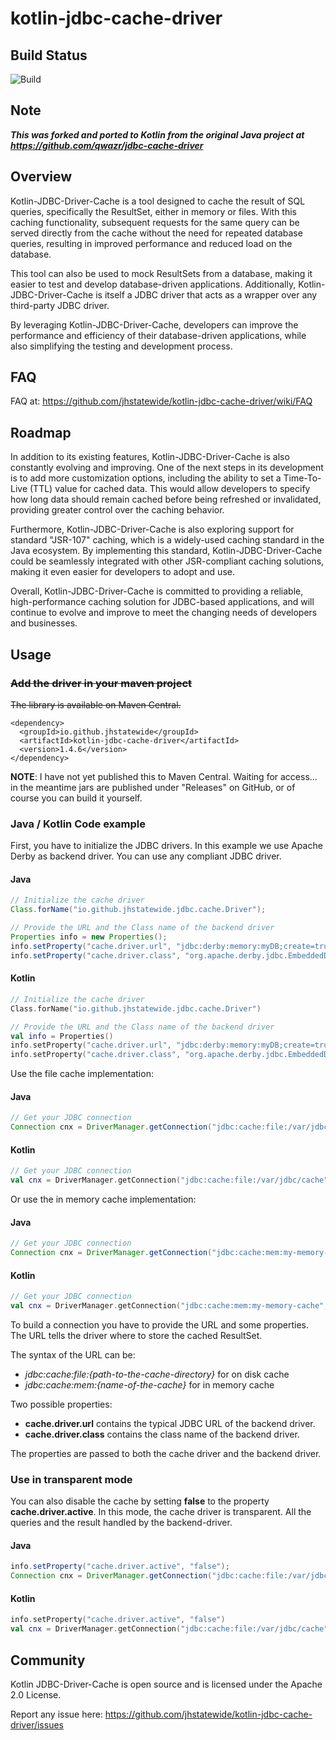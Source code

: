 # kotlin-jdbc-cache-driver

## Build Status
![Build](https://github.com/jhstatewide/kotlin-jdbc-cache-driver/actions/workflows/build.yml/badge.svg)

## Note

***This was forked and ported to Kotlin from the original Java project at
https://github.com/qwazr/jdbc-cache-driver***

## Overview

Kotlin-JDBC-Driver-Cache is a tool designed to cache the result of SQL queries, specifically the ResultSet, either in memory or files. With this caching functionality, subsequent requests for the same query can be served directly from the cache without the need for repeated database queries, resulting in improved performance and reduced load on the database.

This tool can also be used to mock ResultSets from a database, making it easier to test and develop database-driven applications. Additionally, Kotlin-JDBC-Driver-Cache is itself a JDBC driver that acts as a wrapper over any third-party JDBC driver.

By leveraging Kotlin-JDBC-Driver-Cache, developers can improve the performance and efficiency of their database-driven applications, while also simplifying the testing and development process.

## FAQ

FAQ at: https://github.com/jhstatewide/kotlin-jdbc-cache-driver/wiki/FAQ

## Roadmap
In addition to its existing features, Kotlin-JDBC-Driver-Cache is also constantly evolving and improving. One of the next steps in its development is to add more customization options, including the ability to set a Time-To-Live (TTL) value for cached data. This would allow developers to specify how long data should remain cached before being refreshed or invalidated, providing greater control over the caching behavior.

Furthermore, Kotlin-JDBC-Driver-Cache is also exploring support for standard "JSR-107" caching, which is a widely-used caching standard in the Java ecosystem. By implementing this standard, Kotlin-JDBC-Driver-Cache could be seamlessly integrated with other JSR-compliant caching solutions, making it even easier for developers to adopt and use.

Overall, Kotlin-JDBC-Driver-Cache is committed to providing a reliable, high-performance caching solution for JDBC-based applications, and will continue to evolve and improve to meet the changing needs of developers and businesses.

Usage
-----

### ~~Add the driver in your maven project~~

~~The library is available on Maven Central.~~


~~~strike
<dependency>
  <groupId>io.github.jhstatewide</groupId>
  <artifactId>kotlin-jdbc-cache-driver</artifactId>
  <version>1.4.6</version>
</dependency>
~~~

**NOTE**: I have not yet published this to Maven Central. Waiting for access... in the meantime jars are published
under "Releases" on GitHub, or of course you can build it yourself.

### Java / Kotlin Code example

First, you have to initialize the JDBC drivers.
In this example we use Apache Derby as backend driver.
You can use any compliant JDBC driver.

#### Java
```java
// Initialize the cache driver
Class.forName("io.github.jhstatewide.jdbc.cache.Driver");

// Provide the URL and the Class name of the backend driver
Properties info = new Properties();
info.setProperty("cache.driver.url", "jdbc:derby:memory:myDB;create=true");
info.setProperty("cache.driver.class", "org.apache.derby.jdbc.EmbeddedDriver");
```

#### Kotlin
```kotlin
// Initialize the cache driver
Class.forName("io.github.jhstatewide.jdbc.cache.Driver")

// Provide the URL and the Class name of the backend driver
val info = Properties()
info.setProperty("cache.driver.url", "jdbc:derby:memory:myDB;create=true")
info.setProperty("cache.driver.class", "org.apache.derby.jdbc.EmbeddedDriver")

```

Use the file cache implementation:

#### Java
```java
// Get your JDBC connection
Connection cnx = DriverManager.getConnection("jdbc:cache:file:/var/jdbc/cache", info);
```

#### Kotlin
```kotlin
// Get your JDBC connection
val cnx = DriverManager.getConnection("jdbc:cache:file:/var/jdbc/cache", info)
```

Or use the in memory cache implementation:

#### Java
```java
// Get your JDBC connection
Connection cnx = DriverManager.getConnection("jdbc:cache:mem:my-memory-cache", info);
```

#### Kotlin
```kotlin
// Get your JDBC connection
val cnx = DriverManager.getConnection("jdbc:cache:mem:my-memory-cache", info)
```

To build a connection you have to provide the URL and some properties.
The URL tells the driver where to store the cached ResultSet.

The syntax of the URL can be:

* *jdbc:cache:file:{path-to-the-cache-directory}* for on disk cache
* *jdbc:cache:mem:{name-of-the-cache}* for in memory cache

Two possible properties:
- **cache.driver.url** contains the typical JDBC URL of the backend driver.
- **cache.driver.class** contains the class name of the backend driver.

The properties are passed to both the cache driver and the backend driver.

### Use in transparent mode

You can also disable the cache by setting **false** to the property **cache.driver.active**.
In this mode, the cache driver is transparent. All the queries and the result handled by the backend-driver.

#### Java
```java
info.setProperty("cache.driver.active", "false");
Connection cnx = DriverManager.getConnection("jdbc:cache:file:/var/jdbc/cache", info);
```

#### Kotlin
```kotlin
info.setProperty("cache.driver.active", "false")
val cnx = DriverManager.getConnection("jdbc:cache:file:/var/jdbc/cache", info)
```

Community
---------

Kotlin JDBC-Driver-Cache is open source and is licensed under the Apache 2.0 License.

Report any issue here:
https://github.com/jhstatewide/kotlin-jdbc-cache-driver/issues

